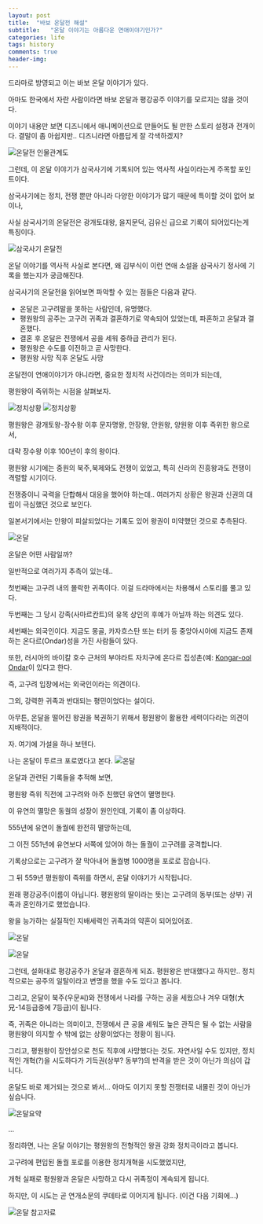 ```yaml
---
layout: post
title:  "바보 온달전 해설"
subtitle:   "온달 이야기는 아름다운 연애이야기인가?"
categories: life
tags: history
comments: true
header-img: 
---
```


드라마로 방영되고 이는 바보 온달 이야기가 있다. 

아마도 한국에서 자란 사람이라면 바보 온달과 평강공주 이야기를 모르지는 않을 것이다. 

이야기 내용만 보면 디즈니에서 애니메이션으로 만들어도 될 만한 스토리 설정과 전개이다. 결말이 좀 아쉽지만.. 디즈니라면 아름답게 잘 각색하겠지? 
 
 ![온달전 인물관계도](https://youngsungson.github.io/assets/img/life/history/20210330-ondal2.jpeg)

그런데, 이 온달 이야기가 삼국사기에 기록되어 있는 역사적 사실이라는게 주목할 포인트이다. 

삼국사기에는 정치, 전쟁 뿐만 아니라 다양한 이야기가 많기 때문에 특이할 것이 없어 보이나, 

사실 삼국사기의 온달전은 광개토대왕, 을지문덕, 김유신 급으로 기록이 되어있다는게 특징이다. 

![삼국사기 온달전](https://youngsungson.github.io/assets/img/life/history/20210330-ondal1.jpeg)

온달 이야기를 역사적 사실로 본다면, 왜 김부식이 이런 연애 소설을 삼국사기 정사에 기록을 했는지가 궁금해진다. 

삼국사기의 온달전을 읽어보면 파악할 수 있는 점들은 다음과 같다.  

* 온달은 고구려말을 못하는 사람인데, 유명했다.
* 평원왕의 공주는 고구려 귀족과 결혼하기로 약속되어 있었는데, 파혼하고 온달과 결혼했다.
* 결혼 후 온달은 전쟁에서 공을 세워 중하급 관리가 된다.
* 평원왕은 수도를 이전하고 곧 사망한다. 
* 평원왕 사망 직후 온달도 사망

온달전이 연애이야기가 아니라면, 중요한 정치적 사건이라는 의미가 되는데, 

평원왕이 즉위하는 시점을 살펴보자. 

![정치상황](https://youngsungson.github.io/assets/img/life/history/20210330-ondal3.jpeg)
![정치상황](https://youngsungson.github.io/assets/img/life/history/20210330-ondal4.jpeg)

평원왕은 광개토왕-장수왕 이후 문자명왕, 안장왕, 안원왕, 양원왕 이후 즉위한 왕으로서, 

대략 장수왕 이후 100년이 후의 왕이다. 

평원왕 시기에는 중원의 북주,북제와도 전쟁이 있었고, 특히 신라의 진흥왕과도 전쟁이 격렬할 시기이다. 

전쟁중이니 국력을 단합해서 대응을 했어야 하는데.. 여러가지 상황은 왕권과 신권의 대립이 극심했던 것으로 보인다. 

일본서기에서는 안왕이 피살되었다는 기록도 있어 왕권이 미약했던 것으로 추측된다. 

![온달](https://youngsungson.github.io/assets/img/life/history/20210330-ondal5.jpeg)

온달은 어떤 사람일까? 

일반적으로 여러가지 추측이 있는데.. 

첫번째는 고구려 내의 몰락한 귀족이다. 이걸 드라마에서는 차용해서 스토리를 풀고 있다. 

두번째는 그 당시 강족(사마르칸트)의 유목 상인의 후예가 아닐까 하는 의견도 있다. 

세번째는 외국인이다. 지금도 몽골, 카자흐스탄 또는 터키 등 중앙아시아에 지금도 존재하는 온다르(Ondar)성을 가진 사람들이 있다.

또한, 러시아의 바이칼 호수 근처의 부야라트 자치구에 온다르 집성촌(예: [Kongar-ool Ondar](https://en.wikipedia.org/wiki/Kongar-ool_Ondar)이 있다고 한다.

즉, 고구려 입장에서는 외국인이라는 의견이다. 

그외, 강력한 귀족과 반대되는 평민이었다는 설이다. 

아무튼, 온달을 떨어진 왕권을 복권하기 위해서 평원왕이 활용한 세력이다라는 의견이 지배적이다. 

자. 여기에 가설을 하나 보텐다. 

   나는 온달이 투르크 포로였다고 본다. 
   ![온달](https://youngsungson.github.io/assets/img/life/history/20210330-ondal8.jpeg)



온달과 관련된 기록들을 추적해 보면,

평원왕 즉위 직전에 고구려와 아주 친했던 유연이 멸명한다. 

이 유연의 멸망은 동궐의 성장이 원인인데, 기록이 좀 이상하다.

555년에 유연이 돌궐에 완전히 멸망하는데, 

그 이전 551년에 유연보다 서쪽에 있어야 하는 돌궐이 고구려를 공격합니다. 

기록상으로는 고구려가 잘 막아내어 돌궐병 1000명을 포로로 잡습니다. 

그 뒤 559년 평원왕이 즉위를 하면서, 온달 이야기가 시작됩니다. 

원래 평강공주(이름이 아닙니다. 평원왕의 딸이라는 뜻)는 고구려의 동부(또는 상부) 귀족과 혼인하기로 했었습니다.

왕을 능가하는 실질적인 지배세력인 귀족과의 약혼이 되어있어죠. 

 ![온달](https://youngsungson.github.io/assets/img/life/history/20210330-ondal6.jpeg)
 
 ![온달](https://youngsungson.github.io/assets/img/life/history/20210330-ondal7.jpeg)

그런데, 설화대로 평강공주가 온달과 결혼하게 되죠. 평원왕은 반대했다고 하지만.. 정치적으로는 공주의 일탈이라고 변명을 했을 수도 있다고 봅니다.

그리고, 온달이 북주(우문씨)와 전쟁에서 나라를 구하는 공을 세웠으나 겨우 대형(大兄-14등급중에 7등급)이 됩니다. 

즉, 귀족은 아니라는 의미이고, 전쟁에서 큰 공을 세워도 높은 관직은 될 수 없는 사람을 평원왕이 의지할 수 밖에 없는 상황이었다는 정황이 됩니다.

그리고, 평원왕이 장안성으로 천도 직후에 사망했다는 것도. 자연사일 수도 있지만, 정치적인 개혁(?)을 시도하다가 기득권(상부? 동부?)의 반격을 받은 것이 아닌가 의심이 갑니다. 

온달도 바로 제거되는 것으로 봐서... 아마도 이기지 못할 전쟁터로 내몰린 것이 아닌가 싶습니다.

![온달요약](https://youngsungson.github.io/assets/img/life/history/20210330-ondal9.jpeg)

...

정리하면, 나는 온달 이야기는 평원왕의 전형적인 왕권 강화 정치극이라고 봅니다. 

고구려에 편입된 돌궐 포로를 이용한 정치개혁을 시도했었지만, 

개혁 실패로 평원왕과 온달은 사망하고 다시 귀족정이 계속되게 됩니다. 

하지만, 이 시도는 곧 연개소문의 쿠데타로 이어지게 됩니다. (이건 다음 기회에...)

 

 

 
 
 
 ![온달 참고자료](https://youngsungson.github.io/assets/img/life/history/20210330-ondal10.jpeg)
 
  
 
 
 
